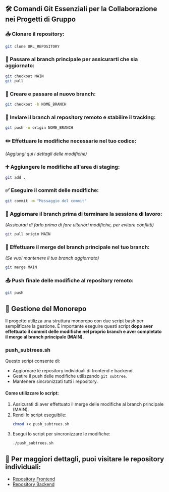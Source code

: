 <!-- 
# 📚 Documentazione del Progetto Monorepo
-->

## 🛠️ Comandi Git Essenziali per la Collaborazione nei Progetti di Gruppo

### 📥 Clonare il repository:
```bash
git clone URL_REPOSITORY
```

### 🔄 Passare al branch principale per assicurarti che sia aggiornato:
```bash
git checkout MAIN
git pull
```

### 🌿 Creare e passare al nuovo branch:
```bash
git checkout -b NOME_BRANCH
```

### 🚀 Inviare il branch al repository remoto e stabilire il tracking:
```bash
git push -u origin NOME_BRANCH
```

### ✏️ Effettuare le modifiche necessarie nel tuo codice:
*(Aggiungi qui i dettagli delle modifiche)*

### ➕ Aggiungere le modifiche all'area di staging:
```bash
git add .
```

### ✅ Eseguire il commit delle modifiche:
```bash
git commit -m "Messaggio del commit"
```

### 🔄 Aggiornare il branch prima di terminare la sessione di lavoro:
*(Assicurati di farlo prima di fare ulteriori modifiche, per evitare conflitti)*
```bash
git pull origin MAIN
```

### 🔀 Effettuare il merge del branch principale nel tuo branch:
*(Se vuoi mantenere il tuo branch aggiornato)*
```bash
git merge MAIN
```

### 📤 Push finale delle modifiche al repository remoto:
```bash
git push
```

## 🔄 Gestione del Monorepo

Il progetto utilizza una struttura monorepo con due script bash per semplificare la gestione. È importante eseguire questi script **dopo aver effettuato il commit delle modifiche nel proprio branch e aver completato il merge al branch principale (MAIN)**.

### push_subtrees.sh
Questo script consente di:
- Aggiornare le repository individuali di frontend e backend.
- Gestire il push delle modifiche utilizzando `git subtree`.
- Mantenere sincronizzati tutti i repository.

#### Come utilizzare lo script:
1. Assicurati di aver effettuato il merge delle modifiche al branch principale (MAIN).
2. Rendi lo script eseguibile:
    ```bash
    chmod +x push_subtrees.sh
    ```
3. Esegui lo script per sincronizzare le modifiche:
    ```bash
    ./push_subtrees.sh
    ```

## 🚀 Per maggiori dettagli, puoi visitare le repository individuali:
- [Repository Frontend](https://github.com/henry8913/6.1_Build-Week-CH1_Front-end.git)
- [Repository Backend](https://github.com/henry8913/6.1_Build-Week-CH1_Back-end.git)